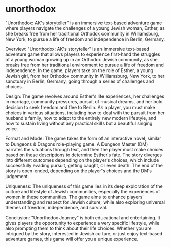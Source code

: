 # unorthodox
"Unorthodox: AK's storyteller" is an immersive text-based adventure game where players navigate the challenges of a young Jewish woman, Esther, as she breaks free from her traditional Orthodox community in Williamsburg, New York, to pursue a life of freedom and independence in Berlin, Germany.

Overview:
"Unorthodox: AK's storyteller" is an immersive text-based adventure game that allows players to experience first-hand the struggles of a young woman growing up in an Orthodox Jewish community, as she breaks free from her traditional environment to pursue a life of freedom and independence. In the game, players take on the role of Esther, a young Jewish girl, from her Orthodox community in Williamsburg, New York, to her sanctuary in Berlin, Germany, going through a series of challenges and choices.

Design:
The game revolves around Esther's life experiences, her challenges in marriage, community pressures, pursuit of musical dreams, and her bold decision to seek freedom and flee to Berlin. As a player, you must make choices in various situations, including how to deal with the pursuit from her husband's family, how to adapt to the entirely new modern lifestyle, and how to sustain living without any practical skills but a beautiful singing voice.

Format and Mode:
The game takes the form of an interactive novel, similar to Dungeons & Dragons role-playing game. A Dungeon Master (DM) narrates the situations through text, and then the player must make choices based on these descriptions to determine Esther's fate. The story diverges into different outcomes depending on the player's choices, which include successfully evading pursuit, getting caught, or even death. The end of the story is open-ended, depending on the player's choices and the DM's judgement.

Uniqueness:
The uniqueness of this game lies in its deep exploration of the culture and lifestyle of Jewish communities, especially the experiences of women in these communities. The game aims to enhance players' understanding and respect for Jewish culture, while also exploring universal themes of freedom, independence, and survival.

Conclusion:
"Unorthodox Journey" is both educational and entertaining. It gives players the opportunity to experience a very specific lifestyle, while also prompting them to think about their life choices. Whether you are intrigued by the story, interested in Jewish culture, or just enjoy text-based adventure games, this game will offer you a unique experience.
